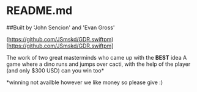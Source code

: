#  README.md


##Built by 'John Sencion' and 'Evan Gross'

(https://github.com/JSmskd/GDR.swiftpm)[https://github.com/JSmskd/GDR.swiftpm]

The work of two great masterminds who came up with the **BEST** idea
A game where a dino runs and jumps over cacti, with the help of the player (and only $300 USD) can you win too*


*winning not availble however we like money so please give  :)
